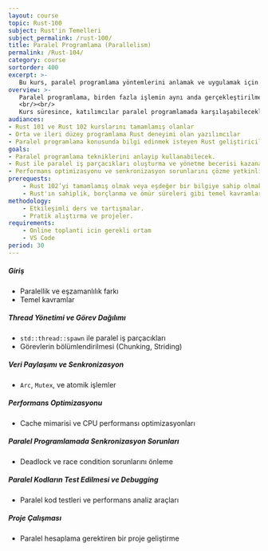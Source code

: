 ```yaml
---
layout: course
topic: Rust-100
subject: Rust'in Temelleri
subject_permalink: /rust-100/
title: Paralel Programlama (Parallelism)
permalink: /Rust-104/
category: course
sortorder: 400
excerpt: >-
   Bu kurs, paralel programlama yöntemlerini anlamak ve uygulamak için gerekli bilgi ve becerileri kazandırmayı hedefler. Teorik bilgiler ve uygulamalarla, iş parçacıkları ve görev dağılımı üzerinde odaklanılacaktır.
overview: >-
   Paralel programlama, birden fazla işlemin aynı anda gerçekleştirilmesini sağlamak için gerekli olan teknikleri içerir. Bu kurs, bu teknikleri etkili bir şekilde kullanabilmek için gereken temel bilgileri sağlar. Katılımcılar, iş parçacıklarıyla paralel işlem yapma, görevleri bölümlendirme ve verimlilik optimizasyonu konularında derinlemesine bilgi edineceklerdir.
   <br/><br/>
   Kurs süresince, katılımcılar paralel programlamada karşılaşabilecekleri senkronizasyon sorunlarını ve çözümlerini öğrenecekler. Ayrıca, performans analizi ve hata ayıklama gibi konulara da değinilecektir. Gerçek dünya uygulamalarında paralel sistemler geliştirme yetkinliği kazanacaklardır.
audiances:
- Rust 101 ve Rust 102 kurslarını tamamlamış olanlar
- Orta ve ileri düzey programlama Rust deneyimi olan yazılımcılar  
- Paralel programlama konusunda bilgi edinmek isteyen Rust geliştiricileri  
goals: 
- Paralel programlama tekniklerini anlayip kullanabilecek.
- Rust ile paralel iş parçacıkları oluşturma ve yönetme becerisi kazanacak
- Performans optimizasyonu ve senkronizasyon sorunlarını çözme yetkinliği elde edecek.
prerequests:
    - Rust 102’yi tamamlamış olmak veya eşdeğer bir bilgiye sahip olmak.
    - Rust'ın sahiplik, borçlanma ve ömür süreleri gibi temel kavramlarına hâkim olmak.
methodology:
    - Etkileşimli ders ve tartışmalar.
    - Pratik alıştırma ve projeler.
requirements:
    - Online toplanti icin gerekli ortam
    - VS Code
period: 30
---
```

##### Giriş  
   - Paralellik ve eşzamanlılık farkı  
   - Temel kavramlar  

##### Thread Yönetimi ve Görev Dağılımı  
   - `std::thread::spawn` ile paralel iş parçacıkları  
   - Görevlerin bölümlendirilmesi (Chunking, Striding)  

##### Veri Paylaşımı ve Senkronizasyon  
   - `Arc`, `Mutex`, ve atomik işlemler  

##### Performans Optimizasyonu  
   - Cache mimarisi ve CPU performansı optimizasyonları  

##### Paralel Programlamada Senkronizasyon Sorunları  
   - Deadlock ve race condition sorunlarını önleme  

##### Paralel Kodların Test Edilmesi ve Debugging  
   - Paralel kod testleri ve performans analiz araçları  

##### Proje Çalışması  
   - Paralel hesaplama gerektiren bir proje geliştirme